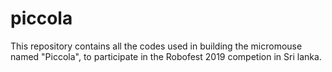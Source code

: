 # piccola
This repository contains all the codes used in building the micromouse named "Piccola", to participate in the Robofest 2019 competion in Sri lanka.
